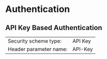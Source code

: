 # Authentication

## API Key Based Authentication

| | |
| ---- | ----------- |
| Security scheme type: | API Key |
| Header parameter name: | API-Key |

